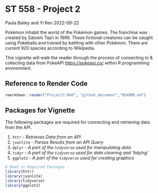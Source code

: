 ST 558 - Project 2
================
Paula Bailey and Yi Ren
2022-09-22

Pokémon inhabit the world of the Pokémon games. The franchise was
created by Satoshi Tajiri in 1996. These fictional creatures can be
caught using Pokéballs and trained by battling with other Pokémon. There
are current 920 species according to Wikipedia.

This vignette will walk the reader through the process of connecting to
& collecting data from PokeAPI <https://pokeapi.co/> within R
programming environment.

## Reference to Render Code

``` r
rmarkdown::render("Project2.Rmd", "github_document","README.md")
```

## Packages for Vignette

The following packages are required for connecting and retrieving data
from the API.

1.  `httr` - *Retrieves Data from an API*
2.  `jsonlite` - *Parses Results from an API Query*
3.  `dplyr` - *A part of the `tidyverse` used for manipulating data*
4.  `tidyr` - *A part of the `tidyverse` used for data cleaning and
    ‘tidying’*
5.  `ggplot2` - *A part of the `tidyverse` used for creating graphics*

``` r
# Read in Required Packages 
library(httr)
library(jsonlite)
library(tidyverse)
library(ggplot2)
```
